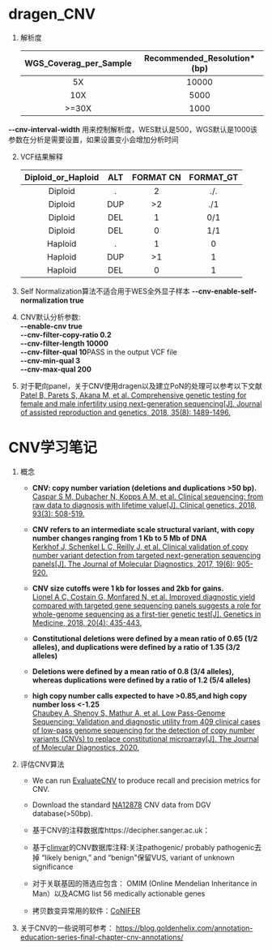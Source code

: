 # dragen_CNV

1. 解析度

   |WGS_Coverag_per_Sample|Recommended_Resolution*(bp)|
   |:---:|:---:|
   |5X   | 10000  |
   |10X   |  5000 |
   |>=30X   |  1000 |

**--cnv-interval-width** 用来控制解析度，WES默认是500，WGS默认是1000该参数在分析是需要设置，如果设置变小会增加分析时间

2. VCF结果解释

   |Diploid_or_Haploid|ALT|FORMAT CN|FORMAT_GT|
   |:---:|:---:|:---:|:---:|
   |Diploid|.|2|./.|
   |Diploid|DUP|>2|./1|
   |Diploid|DEL|1|0/1|
   |Diploid|DEL|0|1/1|
   |Haploid|.|1|0|
   |Haploid|DUP|>1|1|
   |Haploid|DEL|0|1|

3. Self Normalization算法不适合用于WES全外显子样本 **--cnv-enable-self-normalization true**

4. CNV默认分析参数:<br>
   **--enable-cnv true**<br>
   **--cnv-filter-copy-ratio 0.2**<br>
   **--cnv-filter-length 10000**<br>
   **--cnv-filter-qual 10**PASS in the output VCF file<br>
   **--cnv-min-qual 3<br>
   --cnv-max-qual 200**

5. 对于靶向panel，关于CNV使用dragen以及建立PoN的处理可以参考以下文献<br> 
   [Patel B, Parets S, Akana M, et al. Comprehensive genetic testing for female and male infertility using next-generation sequencing[J]. Journal of assisted reproduction and genetics, 2018, 35(8): 1489-1496.](https://link.springer.com/article/10.1007/s10815-018-1204-7)

# CNV学习笔记

1. 概念
   + **CNV: copy number variation (deletions and duplications >50 bp).**<br>[Caspar S M, Dubacher N, Kopps A M, et al. Clinical sequencing: from raw data to diagnosis with lifetime value[J]. Clinical genetics, 2018, 93(3): 508-519.](https://onlinelibrary.wiley.com/doi/full/10.1111/cge.13190) <br>

   + **CNV refers to an intermediate scale structural variant, with copy number changes ranging from 1 Kb to 5 Mb of DNA**<br>
   [Kerkhof J, Schenkel L C, Reilly J, et al. Clinical validation of copy number variant detection from targeted next-generation sequencing panels[J]. The Journal of Molecular Diagnostics, 2017, 19(6): 905-920.](https://pubmed.ncbi.nlm.nih.gov/28818680/) <br>
   
   + **CNV size cutoffs were 1 kb for losses and 2kb for gains.**<br>[Lionel A C, Costain G, Monfared N, et al. Improved diagnostic yield compared with targeted gene sequencing panels suggests a role for whole-genome sequencing as a first-tier genetic test[J]. Genetics in Medicine, 2018, 20(4): 435-443.](https://www.nature.com/articles/gim2017119) <br>
   
   + **Constitutional deletions were defined by a mean ratio of 0.65 (1/2 alleles), and duplications were defined by a ratio of 1.35 (3/2 alleles)**

   + **Deletions were defined by a mean ratio of 0.8 (3/4 alleles), whereas duplications were defined by a ratio of 1.2 (5/4 alleles)**
   
   + **high copy number calls expected to have >0.85,and high copy number loss <-1.25**<br>[Chaubey A, Shenoy S, Mathur A, et al. Low Pass-Genome Sequencing: Validation and diagnostic utility from 409 clinical cases of low-pass genome sequencing for the detection of copy number variants (CNVs) to replace constitutional microarray[J]. The Journal of Molecular Diagnostics, 2020.](https://pubmed.ncbi.nlm.nih.gov/32344035/)

2. 评估CNV算法

   + We can run [EvaluateCNV](https://github.com/Illumina/canvas) to produce recall and precision metrics for CNV.

   + Download the standard [NA12878](http://dgv.tcag.ca/dgv/app/home) CNV data from DGV database(>50bp).

   + 基于CNV的注释数据库https://decipher.sanger.ac.uk：

   + 基于[clinvar](https://ftp.ncbi.nlm.nih.gov/pub/clinvar/tab_delimited/variant_summary.txt.gz)的CNV数据库注释:关注pathogenic/ probably pathogenic去掉 “likely benign,” and “benign"保留VUS, variant of unknown significance

   + 对于关联基因的筛选应包含： OMIM (Online Mendelian Inheritance in Man）以及ACMG list 56 medically actionable genes

   + 拷贝数变异常用的软件：[CoNIFER](http://conifer.sourceforge.net/index.html)

3. 关于CNV的一些说明可参考：
   https://blog.goldenhelix.com/annotation-education-series-final-chapter-cnv-annotations/

